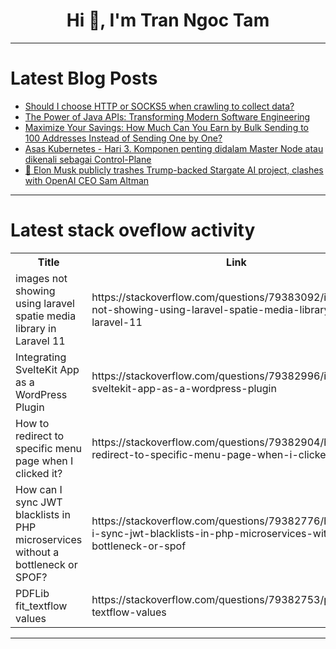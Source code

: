 <h1 align="center">Hi 👋, I'm Tran Ngoc Tam</h1>

---

# Latest Blog Posts 
<!-- BLOG-POST-LIST:START -->
- [Should I choose HTTP or SOCKS5 when crawling to collect data?](https://dev.to/98ip/should-i-choose-http-or-socks5-when-crawling-to-collect-data-1mpi)
- [The Power of Java APIs: Transforming Modern Software Engineering](https://dev.to/martingreenz/the-power-of-java-apis-transforming-modern-software-engineering-3d6a)
- [Maximize Your Savings: How Much Can You Earn by Bulk Sending to 100 Addresses Instead of Sending One by One?](https://dev.to/block_experts_766a3a21915637/maximize-your-savings-how-much-can-you-earn-by-bulk-sending-to-100-addresses-instead-of-sending-aef)
- [Asas Kubernetes - Hari 3. Komponen penting didalam Master Node atau dikenali sebagai Control-Plane](https://dev.to/kodakademik/asas-kubernetes-hari-3-komponen-penting-didalam-master-node-atau-dikenali-sebagai-control-plane-4bn3)
- [📰 Elon Musk publicly trashes Trump-backed Stargate AI project, clashes with OpenAI CEO Sam Altman](https://dev.to/d_thiranjaya_6d3ec4552111/elon-musk-publicly-trashes-trump-backed-stargate-ai-project-clashes-with-openai-ceo-sam-altman-2n68)
<!-- BLOG-POST-LIST:END -->

---

# Latest stack oveflow activity
<table>
  <tr><th>Title</th><th>Link</th></tr>
  <!-- STACKOVERFLOW:START --><tr><td>images not showing using laravel spatie media library in Laravel 11</td><td>https://stackoverflow.com/questions/79383092/images-not-showing-using-laravel-spatie-media-library-in-laravel-11</td></tr><tr><td>Integrating SvelteKit App as a WordPress Plugin</td><td>https://stackoverflow.com/questions/79382996/integrating-sveltekit-app-as-a-wordpress-plugin</td></tr><tr><td>How to redirect to specific menu page when I clicked it?</td><td>https://stackoverflow.com/questions/79382904/how-to-redirect-to-specific-menu-page-when-i-clicked-it</td></tr><tr><td>How can I sync JWT blacklists in PHP microservices without a bottleneck or SPOF?</td><td>https://stackoverflow.com/questions/79382776/how-can-i-sync-jwt-blacklists-in-php-microservices-without-a-bottleneck-or-spof</td></tr><tr><td>PDFLib fit_textflow values</td><td>https://stackoverflow.com/questions/79382753/pdflib-fit-textflow-values</td></tr><!-- STACKOVERFLOW:END -->
</table>

---



